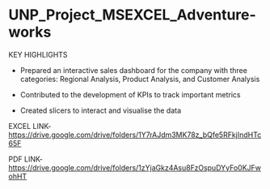 # UNP_Project_MSEXCEL_Adventure-works
KEY HIGHLIGHTS
- Prepared an interactive sales dashboard for the company with three categories: Regional Analysis, Product Analysis, and Customer Analysis

- Contributed to the development of KPIs to track important metrics

- Created slicers to interact and visualise the data

EXCEL LINK-
https://drive.google.com/drive/folders/1Y7rAJdm3MK78z_bQfe5RFkjIndHTc65F

PDF LINK-
https://drive.google.com/drive/folders/1zYjaGkz4Asu8FzOspuDYyFo0KJFwohHT
